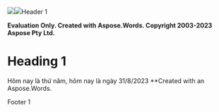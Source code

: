 ﻿![](Heading1-01.001.png)![](Heading1-01.001.png)Header 1


**Evaluation Only. Created with Aspose.Words. Copyright 2003-2023 Aspose Pty Ltd.**
# Heading 1
Hôm nay là thứ năm, hôm nay là ngày 31/8/2023
**Created with an    Aspose.Words.           

Footer 1

